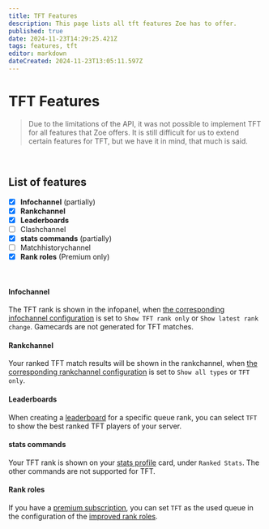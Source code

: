 ```yaml
---
title: TFT Features
description: This page lists all tft features Zoe has to offer.
published: true
date: 2024-11-23T14:29:25.421Z
tags: features, tft
editor: markdown
dateCreated: 2024-11-23T13:05:11.597Z
---
```


# TFT Features

> Due to the limitations of the API, it was not possible to implement TFT for all features that Zoe offers. It is still difficult for us to extend certain features for TFT, but we have it in mind, that much is said.

<br>



## List of features
- [x] **Infochannel** (partially)
- [x] **Rankchannel**
- [x] **Leaderboards**
- [ ] Clashchannel
- [x] **stats commands** (partially)
- [ ] Matchhistorychannel
- [x] **Rank roles** (Premium only)
<br>

#### Infochannel
The TFT rank is shown in the infopanel, when [the corresponding infochannel configuration](/en/Zoe-Configuration/Infochannel/Infochannel-Rankfilter) is set to `Show TFT rank only` or `Show latest rank change`. Gamecards are not generated for TFT matches.
<br>

#### Rankchannel
Your ranked TFT match results will be shown in the rankchannel, when [the corresponding rankchannel configuration](/en/Zoe-Configuration/Rankchannel/Rankchannel-Filter) is set to `Show all types` or `TFT only`.
<br>

#### Leaderboards
When creating a [leaderboard](/en/features/leaderboards) for a specific queue rank, you can select `TFT` to show the best ranked TFT players of your server.
<br>

#### stats commands
Your TFT rank is shown on your [stats profile](/en/commands/stats/profile) card, under `Ranked Stats`. The other commands are not supported for TFT.
<br>

#### Rank roles
If you have a [premium subscription](/en/support), you can set `TFT` as the used queue in the configuration of the [improved rank roles](/en/features/rankroles).
<br>
